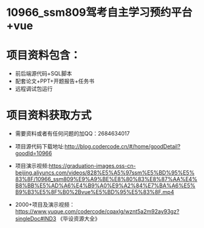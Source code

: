 # 10966_ssm809驾考自主学习预约平台+vue
 
# 项目资料包含：
* 前后端源代码+SQL脚本
* 配套论文+PPT+开题报告+任务书
* 远程调试包运行

# 项目资料获取方式
* 需要资料或者有任何问题的加QQ：2684634017
* 项目源代码下载地址:http://blog.codercode.cn/#/home/goodDetail?goodId=10966

* 项目演示视频:https://graduation-images.oss-cn-beijing.aliyuncs.com/videos/828%E5%A5%97ssm%E5%BD%95%E5%83%8F/10966_ssm809%E9%A9%BE%E8%80%83%E8%87%AA%E4%B8%BB%E5%AD%A6%E4%B9%A0%E9%A2%84%E7%BA%A6%E5%B9%B3%E5%8F%B0%2Bvue%E5%BD%95%E5%83%8F.mp4 


* 2000+项目及演示视频：https://www.yuque.com/codercode/cqaxlg/wznt5a2m92ay93gz?singleDoc#lND3 《毕设资源大全》






